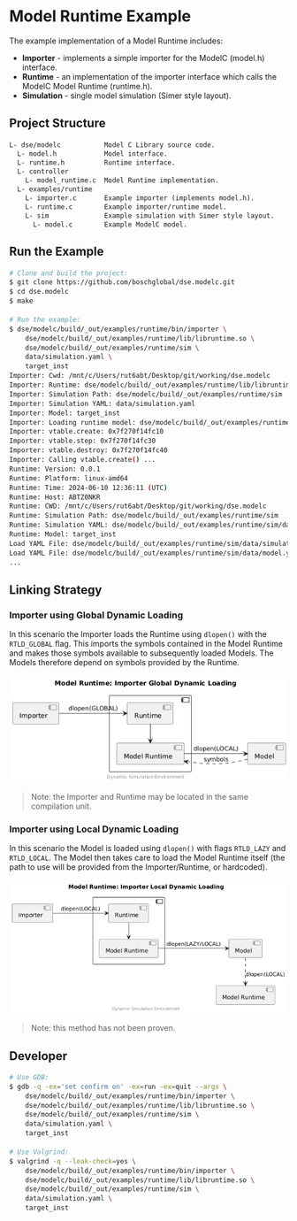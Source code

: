 <!--
Copyright 2024 Robert Bosch GmbH

SPDX-License-Identifier: Apache-2.0
-->

# Model Runtime Example

The example implementation of a Model Runtime includes:

* __Importer__ - implements a simple importer for the ModelC (model.h) interface.
* __Runtime__ - an implementation of the importer interface which calls the
  ModelC Model Runtime (runtime.h).
* __Simulation__ - single model simulation (Simer style layout).


## Project Structure

```text
L- dse/modelc           Model C Library source code.
  L- model.h            Model interface.
  L- runtime.h          Runtime interface.
  L- controller
    L- model_runtime.c  Model Runtime implementation.
  L- examples/runtime
    L- importer.c       Example importer (implements model.h).
    L- runtime.c        Example importer/runtime model.
    L- sim              Example simulation with Simer style layout.
      L- model.c        Example ModelC model.
```


## Run the Example

```bash
# Clone and build the project:
$ git clone https://github.com/boschglobal/dse.modelc.git
$ cd dse.modelc
$ make

# Run the example:
$ dse/modelc/build/_out/examples/runtime/bin/importer \
    dse/modelc/build/_out/examples/runtime/lib/libruntime.so \
    dse/modelc/build/_out/examples/runtime/sim \
    data/simulation.yaml \
    target_inst
Importer: Cwd: /mnt/c/Users/rut6abt/Desktop/git/working/dse.modelc
Importer: Runtime: dse/modelc/build/_out/examples/runtime/lib/libruntime.so
Importer: Simulation Path: dse/modelc/build/_out/examples/runtime/sim
Importer: Simulation YAML: data/simulation.yaml
Importer: Model: target_inst
Importer: Loading runtime model: dse/modelc/build/_out/examples/runtime/lib/libruntime.so ...
Importer: vtable.create: 0x7f270f14fc10
Importer: vtable.step: 0x7f270f14fc30
Importer: vtable.destroy: 0x7f270f14fc40
Importer: Calling vtable.create() ...
Runtime: Version: 0.0.1
Runtime: Platform: linux-amd64
Runtime: Time: 2024-06-10 12:36:11 (UTC)
Runtime: Host: ABTZ0NKR
Runtime: CWD: /mnt/c/Users/rut6abt/Desktop/git/working/dse.modelc
Runtime: Simulation Path: dse/modelc/build/_out/examples/runtime/sim
Runtime: Simulation YAML: dse/modelc/build/_out/examples/runtime/sim/data/simulation.yaml
Runtime: Model: target_inst
Load YAML File: dse/modelc/build/_out/examples/runtime/sim/data/simulation.yaml
Load YAML File: dse/modelc/build/_out/examples/runtime/sim/data/model.yaml
...
```


## Linking Strategy

### Importer using Global Dynamic Loading

In this scenario the Importer loads the Runtime using `dlopen()` with
the `RTLD_GLOBAL` flag. This imports the symbols contained in the Model Runtime
and makes those symbols available to subsequently loaded Models. The Models
therefore depend on symbols provided by the Runtime.

![importer-global](../../../../doc/static/examples-runtime-importer-global.png)

> Note: the Importer and Runtime may be located in the same compilation unit.


### Importer using Local Dynamic Loading

In this scenario the Model is loaded using `dlopen()` with flags `RTLD_LAZY`
and `RTLD_LOCAL`. The Model then takes care to load the Model Runtime itself
(the path to use will be provided from the Importer/Runtime, or hardcoded).

![importer-local](../../../../doc/static/examples-runtime-importer-local.png)

> Note: this method has not been proven.


## Developer

```bash
# Use GDB:
$ gdb -q -ex='set confirm on' -ex=run -ex=quit --args \
    dse/modelc/build/_out/examples/runtime/bin/importer \
    dse/modelc/build/_out/examples/runtime/lib/libruntime.so \
    dse/modelc/build/_out/examples/runtime/sim \
    data/simulation.yaml \
    target_inst

# Use Valgrind:
$ valgrind -q --leak-check=yes \
    dse/modelc/build/_out/examples/runtime/bin/importer \
    dse/modelc/build/_out/examples/runtime/lib/libruntime.so \
    dse/modelc/build/_out/examples/runtime/sim \
    data/simulation.yaml \
    target_inst
```